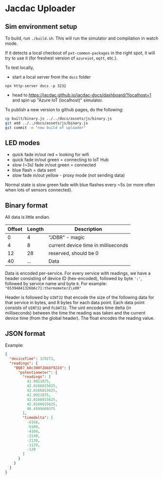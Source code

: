 # Jacdac Uploader

## Sim environment setup

To build, run `./build.sh`.
This will run the simulator and compilation in watch mode.

If it detects a local checkout of `pxt-common-packages` in the right spot, it will try to use it
(for freshest version of `azureiot`, `mqtt`, etc.).

To test locally, 

* start a local server from the `docs` folder

```
npx http-server docs -p 3232
```

* head to 
https://jacdac.github.io/jacdac-docs/dashboard/?localhost=1
and spin up "Azure IoT (localhost)" simulator.

To publish a new version to github pages, do the following:

```bash
cp built/binary.js ../../docs/assets/js/binary.js
git add ../../docs/assets/js/binary.js
git commit -m "new build of uploader"
```

## LED modes

* quick fade in/out red = looking for wifi
* quick fade in/out green = connecting to IoT Hub
* slow (~3s) fade in/out green = connected
* blue flash = data sent
* slow fade in/out yellow - proxy mode (not sending data)

Normal state is slow green fade with blue flashes every ~5s (or more often when lots of sensors connected).

## Binary format

All data is little endian.

Offset | Length | Description
-------|--------|------------------------
0      | 4      | "JDBR" - magic
4      | 8      | current device time in milliseconds
12     | 28     | reserved, should be 0
40     | ...    | Data

Data is encoded per-service. For every service with readings, we have
a header consisting of device ID (hex-encoded), followed by byte `':'`,
followed by service name and byte `0`.
For example: `"65394841326b6c71:thermometer2\x00"`

Header is followed by `UINT32` that encode the size of the following data for that service in bytes,
and 8 bytes for each data point.
Each data point consists of `UINT32` and `FLOAT32`.
The uint encodes time delta (in milliseconds) between
the time the reading was taken and the current device time (from the global header).
The float encodes the reading value.

## JSON format

Example:

```json
{
  "deviceTime": 329273,
  "readings": {
    "BQ87_b8c300f2bb8f922d": {
      "potentiometer": {
        "readings": [
          41.9921875,
          42.0166015625,
          42.0166015625,
          41.9921875,
          42.0166015625,
          42.0166015625,
          46.4599609375
        ],
        "timedelta": [
          -6168,
          -5160,
          -4160,
          -3149,
          -2139,
          -1129,
          -120
        ]
      }
    }
  }
}
```
